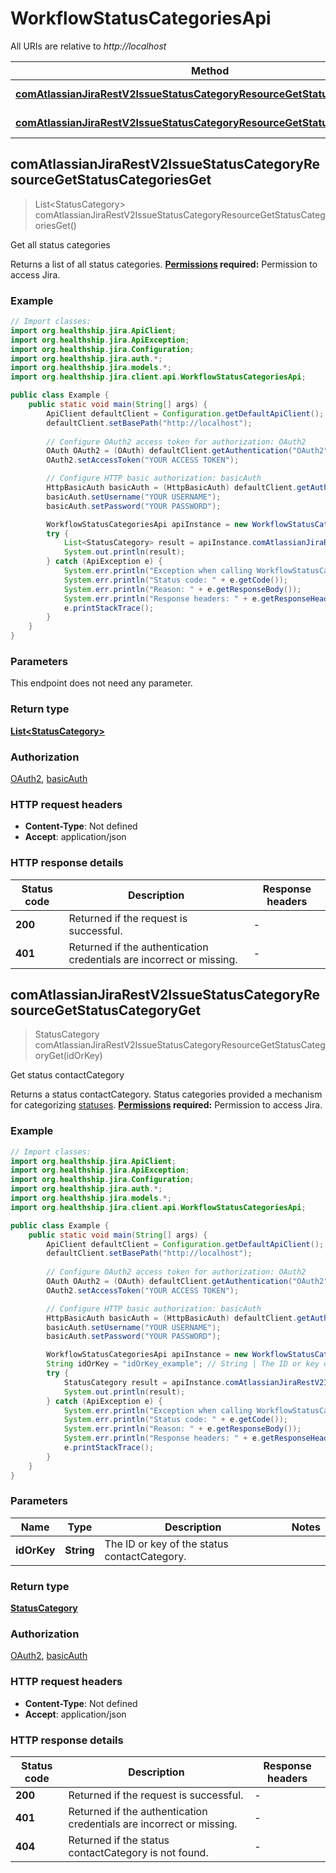 # WorkflowStatusCategoriesApi

All URIs are relative to *http://localhost*

Method | HTTP request | Description
------------- | ------------- | -------------
[**comAtlassianJiraRestV2IssueStatusCategoryResourceGetStatusCategoriesGet**](WorkflowStatusCategoriesApi.md#comAtlassianJiraRestV2IssueStatusCategoryResourceGetStatusCategoriesGet) | **GET** /rest/api/3/statuscategory | Get all status categories
[**comAtlassianJiraRestV2IssueStatusCategoryResourceGetStatusCategoryGet**](WorkflowStatusCategoriesApi.md#comAtlassianJiraRestV2IssueStatusCategoryResourceGetStatusCategoryGet) | **GET** /rest/api/3/statuscategory/{idOrKey} | Get status contactCategory



## comAtlassianJiraRestV2IssueStatusCategoryResourceGetStatusCategoriesGet

> List&lt;StatusCategory&gt; comAtlassianJiraRestV2IssueStatusCategoryResourceGetStatusCategoriesGet()

Get all status categories

Returns a list of all status categories.  **[Permissions](#permissions) required:** Permission to access Jira.

### Example

```java
// Import classes:
import org.healthship.jira.ApiClient;
import org.healthship.jira.ApiException;
import org.healthship.jira.Configuration;
import org.healthship.jira.auth.*;
import org.healthship.jira.models.*;
import org.healthship.jira.client.api.WorkflowStatusCategoriesApi;

public class Example {
    public static void main(String[] args) {
        ApiClient defaultClient = Configuration.getDefaultApiClient();
        defaultClient.setBasePath("http://localhost");
        
        // Configure OAuth2 access token for authorization: OAuth2
        OAuth OAuth2 = (OAuth) defaultClient.getAuthentication("OAuth2");
        OAuth2.setAccessToken("YOUR ACCESS TOKEN");

        // Configure HTTP basic authorization: basicAuth
        HttpBasicAuth basicAuth = (HttpBasicAuth) defaultClient.getAuthentication("basicAuth");
        basicAuth.setUsername("YOUR USERNAME");
        basicAuth.setPassword("YOUR PASSWORD");

        WorkflowStatusCategoriesApi apiInstance = new WorkflowStatusCategoriesApi(defaultClient);
        try {
            List<StatusCategory> result = apiInstance.comAtlassianJiraRestV2IssueStatusCategoryResourceGetStatusCategoriesGet();
            System.out.println(result);
        } catch (ApiException e) {
            System.err.println("Exception when calling WorkflowStatusCategoriesApi#comAtlassianJiraRestV2IssueStatusCategoryResourceGetStatusCategoriesGet");
            System.err.println("Status code: " + e.getCode());
            System.err.println("Reason: " + e.getResponseBody());
            System.err.println("Response headers: " + e.getResponseHeaders());
            e.printStackTrace();
        }
    }
}
```

### Parameters

This endpoint does not need any parameter.

### Return type

[**List&lt;StatusCategory&gt;**](StatusCategory.md)

### Authorization

[OAuth2](../README.md#OAuth2), [basicAuth](../README.md#basicAuth)

### HTTP request headers

- **Content-Type**: Not defined
- **Accept**: application/json

### HTTP response details
| Status code | Description | Response headers |
|-------------|-------------|------------------|
| **200** | Returned if the request is successful. |  -  |
| **401** | Returned if the authentication credentials are incorrect or missing. |  -  |


## comAtlassianJiraRestV2IssueStatusCategoryResourceGetStatusCategoryGet

> StatusCategory comAtlassianJiraRestV2IssueStatusCategoryResourceGetStatusCategoryGet(idOrKey)

Get status contactCategory

Returns a status contactCategory. Status categories provided a mechanism for categorizing [statuses](#api-rest-api-3-status-idOrName-get).  **[Permissions](#permissions) required:** Permission to access Jira.

### Example

```java
// Import classes:
import org.healthship.jira.ApiClient;
import org.healthship.jira.ApiException;
import org.healthship.jira.Configuration;
import org.healthship.jira.auth.*;
import org.healthship.jira.models.*;
import org.healthship.jira.client.api.WorkflowStatusCategoriesApi;

public class Example {
    public static void main(String[] args) {
        ApiClient defaultClient = Configuration.getDefaultApiClient();
        defaultClient.setBasePath("http://localhost");
        
        // Configure OAuth2 access token for authorization: OAuth2
        OAuth OAuth2 = (OAuth) defaultClient.getAuthentication("OAuth2");
        OAuth2.setAccessToken("YOUR ACCESS TOKEN");

        // Configure HTTP basic authorization: basicAuth
        HttpBasicAuth basicAuth = (HttpBasicAuth) defaultClient.getAuthentication("basicAuth");
        basicAuth.setUsername("YOUR USERNAME");
        basicAuth.setPassword("YOUR PASSWORD");

        WorkflowStatusCategoriesApi apiInstance = new WorkflowStatusCategoriesApi(defaultClient);
        String idOrKey = "idOrKey_example"; // String | The ID or key of the status contactCategory.
        try {
            StatusCategory result = apiInstance.comAtlassianJiraRestV2IssueStatusCategoryResourceGetStatusCategoryGet(idOrKey);
            System.out.println(result);
        } catch (ApiException e) {
            System.err.println("Exception when calling WorkflowStatusCategoriesApi#comAtlassianJiraRestV2IssueStatusCategoryResourceGetStatusCategoryGet");
            System.err.println("Status code: " + e.getCode());
            System.err.println("Reason: " + e.getResponseBody());
            System.err.println("Response headers: " + e.getResponseHeaders());
            e.printStackTrace();
        }
    }
}
```

### Parameters


Name | Type | Description  | Notes
------------- | ------------- | ------------- | -------------
 **idOrKey** | **String**| The ID or key of the status contactCategory. |

### Return type

[**StatusCategory**](StatusCategory.md)

### Authorization

[OAuth2](../README.md#OAuth2), [basicAuth](../README.md#basicAuth)

### HTTP request headers

- **Content-Type**: Not defined
- **Accept**: application/json

### HTTP response details
| Status code | Description | Response headers |
|-------------|-------------|------------------|
| **200** | Returned if the request is successful. |  -  |
| **401** | Returned if the authentication credentials are incorrect or missing. |  -  |
| **404** | Returned if the status contactCategory is not found. |  -  |

